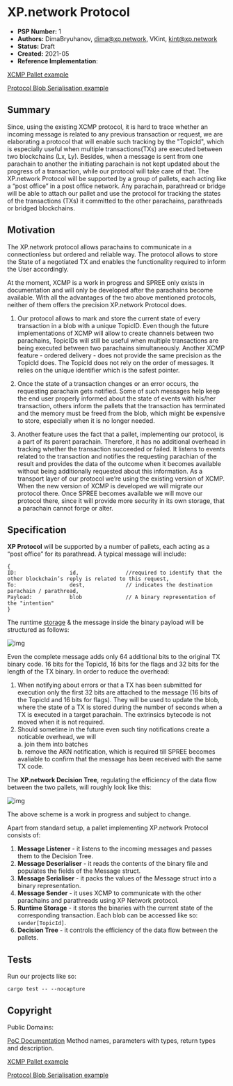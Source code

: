 # XP.network Protocol

- **PSP Number:** 1
- **Authors:** DimaBryuhanov, dima@xp.network, VKint, kint@xp.network
- **Status:** Draft
- **Created:** 2021-05
- **Reference Implementation**:

[XCMP Pallet example](https://github.com/xp-network/xcmp_pallet-poc/tree/master/xmessage)

[Protocol Blob Serialisation example](https://github.com/xp-network/serde_xp_protocol)

## Summary

Since, using the existing XCMP protocol, it is hard to trace whether an incoming message is related to any previous transaction or request, we are elaborating a protocol that will enable such tracking by the "TopicId", which is especially useful when multiple transactions(TXs) are executed between two blockchains (Lx, Ly). Besides, when a message is sent from one parachain to another the initiating parachain is not kept updated about the progress of a transaction, while our protocol will take care of that. The XP.network Protocol will be supported by a group of pallets, each acting like a “post office” in a post office network. Any parachain, parathread or bridge will be able to attach our pallet and use the protocol for tracking the states of the transactions (TXs) it committed to the other parachains, parathreads or bridged blockchains.

## Motivation

The XP.network protocol allows parachains to communicate in a connectionless but ordered and reliable way. The protocol allows to store the State of a negotiated TX and enables the functionality required to inform the User accordingly.

At the moment, XCMP is a work in progress and SPREE only exists in documentation and will only be developed after the parachains become available. With all the advantages of the two above mentioned protocols, neither of them offers the precision XP.network Protocol does.

1. Our protocol allows to mark and store the current state of every transaction in a blob with a unique TopicID. Even though the future implementations of XCMP will allow to create channels between two parachains, TopicIDs will still be useful when multiple transactions are being executed between two parachains simultaneously. Another XCMP feature - ordered delivery - does not provide the same precision as the TopicId does. The TopicId does not rely on the order of messages. It relies on the unique identifier which is the safest pointer.

2. Once the state of a transaction changes or an error occurs, the requesting parachain gets notified. Some of such messages help keep the end user properly informed about the state of events with his/her transaction, others inform the pallets that the transaction has terminated and the memory must be freed from the blob, which might be expensive to store, especially when it is no longer needed.

3. Another feature uses the fact that a pallet, implementing our protocol, is a part of its parent parachain. Therefore, it has no additional overhead in tracking whether the transaction succeeded or failed. It listens to events related to the transaction and notifies the requesting parachian of the result and provides the data of the outcome when it becomes available without being additionally requested about this information.
As a transport layer of our protocol we’re using the existing version of XCMP. When the new version of XCMP is developed we will migrate our protocol there. Once SPREE becomes available we will move our protocol there, since it will provide more security in its own storage, that a parachain cannot forge or alter. 

## Specification

**XP Protocol** will be supported by a number of pallets, each acting as a “post office” for its parathread. A typical message will include:
```terminal
{
ID:                 id,               //required to identify that the other blockchain’s reply is related to this request,
To:                 dest,             // indicates the destination parachain / parathread,
Payload:            blob              // A binary representation of the "intention"
}
```

The runtime [storage](https://substrate.dev/rustdocs/v3.0.0/frame_support/storage/trait.StorageValue.html#required-methods) & the message inside the binary payload will be structured as follows:

![img](https://github.com/xp-network/w3f_application/blob/main/xp.network_blob.png)

Even the complete message adds only 64 additional bits to the original TX binary code. 16 bits for the TopicId, 16 bits for the flags and 32 bits for the length of the TX binary. In order to reduce the overhead:
 
1. When notifying about errors or that a TX has been submitted for execution only the first 32 bits are attached to the message (16 bits of the TopicId and 16 bits for flags). They will be used to update the blob, where the state of a TX is stored during the number of seconds when a TX is executed in a target parachain. The extrinsics bytecode is not moved when it is not required.
2. Should sometime in the future even such tiny notifications create a noticable overhead, we will </br>a. join them into batches </br>b. remove the AKN notification, which is required till SPREE becomes avaliable to confirm that the message has been received with the same TX code.

The **XP.network Decision Tree**, regulating the efficiency of the data flow between the two pallets, will roughly look like this:

![img](https://github.com/xp-network/w3f_application/blob/main/XP.network%20Protocol-2.png)

The above scheme is a work in progress and subject to change.

Apart from standard setup, a pallet implementing XP.network Protocol consists of:

1. **Message Listener** - it listens to the incoming messages and passes them to the Decision Tree.
2. **Message Deserialiser** - it reads the contents of the binary file and populates the fields of the Message struct.
3. **Message Serialiser** - it packs the values of the Message struct into a binary representation.
4. **Message Sender** - it uses XCMP to communicate with the other parachains and parathreads using XP Network protocol.
5. **Runtime Storage** - it stores the binaries with the current state of the corresponding transaction. Each blob can be accessed like so: ```sender[TopicId]```.
6. **Decision Tree** - it controls the efficiency of the data flow between the pallets.


## Tests

Run our projects like so:
```
cargo test -- --nocapture
```

## Copyright

Public Domains:

[PoC Documentation](https://xp-network.github.io/poc-documentation/) Method names, parameters with types, return types and description.

[XCMP Pallet example](https://github.com/xp-network/xcmp_pallet-poc/tree/master/xmessage)

[Protocol Blob Serialisation example](https://github.com/xp-network/serde_xp_protocol)
